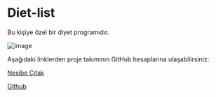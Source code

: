 # Diet-list
Bu kişiye özel bir diyet programıdır.

![image](https://github.com/nesibecitakk/Diet-list-main/assets/123889258/3161ba7b-9471-4405-800b-1a23bb16c696)


Aşağıdaki linklerden proje takımının GitHub hesaplarına ulaşabilirsiniz:

[Nesibe Çıtak](https://github.com/nesibecitakk)


[Github](https://pages.github.com/)
